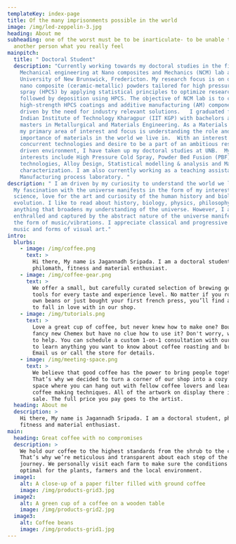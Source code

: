 ```yaml
---
templateKey: index-page
title: Of the many imprisonments possible in the world
image: /img/led-zeppelin-3.jpg
heading: About me
subheading: one of the worst must be to be inarticulate- to be unable to tell
  another person what you really feel
mainpitch:
  title: " Doctoral Student"
  description: "Currently working towards my doctoral studies in the field of
    Mechanical engineering at Nano composites and Mechanics (NCM) lab at
    University of New Brunswick, Fredericton. My research focus is on developing
    nano composite (ceramic-metallic) powders tailored for high pressure cold
    spray (HPCS) by applying statistical principles to optimize research design
    followed by deposition using HPCS. The objective of NCM lab is to create
    high-strength HPCS coatings and additive manufacturing (AM) components
    driven by the need for industry relevant solutions.   I graduated from
    Indian Institute of Technology Kharagpur (IIT KGP) with bachelors and
    masters in Metallurgical and Materials Engineering. As a Materials engineer,
    my primary area of interest and focus is understanding the role and
    importance of materials in the world we live in.  With an interest in
    concurrent technologies and desire to be a part of an ambitious research
    driven environment, I have taken up my doctoral studies at UNB.  My research
    interests include High Pressure Cold Spray, Powder Bed Fusion (PBF) based AM
    technologies, Alloy Design, Statistical modelling & analysis and Material
    characterization. I am also currently working as a teaching assistant at
    Manufacturing process laboratory. "
description: " I am driven by my curiosity to understand the world we live in.
  My fascination with the universe manifests in the form of my interest in
  science, love for the art and curiosity of the human history and biological
  evolution. I like to read about history, biology, physics, philosophy and
  anything that broadens my understanding of the universe. However, I am also
  enthralled and captured by the abstract nature of the universe manifested in
  the form of music/vibrations. I appreciate classical and progressive rock
  music and forms of visual art."
intro:
  blurbs:
    - image: /img/coffee.png
      text: >
        Hi there, My name is Jagannadh Sripada. I am a doctoral student,
        philomath, fitness and material enthusiast.
    - image: /img/coffee-gear.png
      text: >
        We offer a small, but carefully curated selection of brewing gear and
        tools for every taste and experience level. No matter if you roast your
        own beans or just bought your first french press, you’ll find a gadget
        to fall in love with in our shop.
    - image: /img/tutorials.png
      text: >
        Love a great cup of coffee, but never knew how to make one? Bought a
        fancy new Chemex but have no clue how to use it? Don't worry, we’re here
        to help. You can schedule a custom 1-on-1 consultation with our baristas
        to learn anything you want to know about coffee roasting and brewing.
        Email us or call the store for details.
    - image: /img/meeting-space.png
      text: >
        We believe that good coffee has the power to bring people together.
        That’s why we decided to turn a corner of our shop into a cozy meeting
        space where you can hang out with fellow coffee lovers and learn about
        coffee making techniques. All of the artwork on display there is for
        sale. The full price you pay goes to the artist.
  heading: About me
  description: >
    Hi there, My name is Jagannadh Sripada. I am a doctoral student, philomath,
    fitness and material enthusiast.
main:
  heading: Great coffee with no compromises
  description: >
    We hold our coffee to the highest standards from the shrub to the cup.
    That’s why we’re meticulous and transparent about each step of the coffee’s
    journey. We personally visit each farm to make sure the conditions are
    optimal for the plants, farmers and the local environment.
  image1:
    alt: A close-up of a paper filter filled with ground coffee
    image: /img/products-grid3.jpg
  image2:
    alt: A green cup of a coffee on a wooden table
    image: /img/products-grid2.jpg
  image3:
    alt: Coffee beans
    image: /img/products-grid1.jpg
---
```

